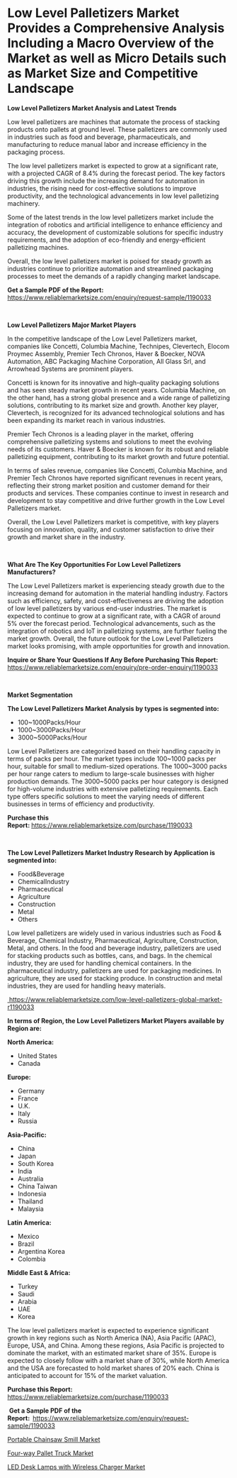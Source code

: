 <p><h1>Low Level Palletizers Market Provides a Comprehensive Analysis Including a Macro Overview of the Market as well as Micro Details such as Market Size and Competitive Landscape</h1></p><p><strong>Low Level Palletizers Market Analysis and Latest Trends</strong></p>
<p><p>Low level palletizers are machines that automate the process of stacking products onto pallets at ground level. These palletizers are commonly used in industries such as food and beverage, pharmaceuticals, and manufacturing to reduce manual labor and increase efficiency in the packaging process.</p><p>The low level palletizers market is expected to grow at a significant rate, with a projected CAGR of 8.4% during the forecast period. The key factors driving this growth include the increasing demand for automation in industries, the rising need for cost-effective solutions to improve productivity, and the technological advancements in low level palletizing machinery.</p><p>Some of the latest trends in the low level palletizers market include the integration of robotics and artificial intelligence to enhance efficiency and accuracy, the development of customizable solutions for specific industry requirements, and the adoption of eco-friendly and energy-efficient palletizing machines.</p><p>Overall, the low level palletizers market is poised for steady growth as industries continue to prioritize automation and streamlined packaging processes to meet the demands of a rapidly changing market landscape.</p></p>
<p><strong>Get a Sample PDF of the Report:&nbsp;</strong> <a href="https://www.reliablemarketsize.com/enquiry/request-sample/1190033">https://www.reliablemarketsize.com/enquiry/request-sample/1190033</a></p>
<p>&nbsp;</p>
<p><strong>Low Level Palletizers Major Market Players</strong></p>
<p><p>In the competitive landscape of the Low Level Palletizers market, companies like Concetti, Columbia Machine, Technipes, Clevertech, Elocom Proymec Assembly, Premier Tech Chronos, Haver & Boecker, NOVA Automation, ABC Packaging Machine Corporation, All Glass Srl, and Arrowhead Systems are prominent players. </p><p>Concetti is known for its innovative and high-quality packaging solutions and has seen steady market growth in recent years. Columbia Machine, on the other hand, has a strong global presence and a wide range of palletizing solutions, contributing to its market size and growth. Another key player, Clevertech, is recognized for its advanced technological solutions and has been expanding its market reach in various industries.</p><p>Premier Tech Chronos is a leading player in the market, offering comprehensive palletizing systems and solutions to meet the evolving needs of its customers. Haver & Boecker is known for its robust and reliable palletizing equipment, contributing to its market growth and future potential. </p><p>In terms of sales revenue, companies like Concetti, Columbia Machine, and Premier Tech Chronos have reported significant revenues in recent years, reflecting their strong market position and customer demand for their products and services. These companies continue to invest in research and development to stay competitive and drive further growth in the Low Level Palletizers market.</p><p>Overall, the Low Level Palletizers market is competitive, with key players focusing on innovation, quality, and customer satisfaction to drive their growth and market share in the industry.</p></p>
<p>&nbsp;</p>
<p><strong>What Are The Key Opportunities For Low Level Palletizers Manufacturers?</strong></p>
<p><p>The Low Level Palletizers market is experiencing steady growth due to the increasing demand for automation in the material handling industry. Factors such as efficiency, safety, and cost-effectiveness are driving the adoption of low level palletizers by various end-user industries. The market is expected to continue to grow at a significant rate, with a CAGR of around 5% over the forecast period. Technological advancements, such as the integration of robotics and IoT in palletizing systems, are further fueling the market growth. Overall, the future outlook for the Low Level Palletizers market looks promising, with ample opportunities for growth and innovation.</p></p>
<p><strong>Inquire or Share Your Questions If Any Before Purchasing This Report:</strong> <a href="https://www.reliablemarketsize.com/enquiry/pre-order-enquiry/1190033">https://www.reliablemarketsize.com/enquiry/pre-order-enquiry/1190033</a></p>
<p>&nbsp;</p>
<p><strong>Market Segmentation</strong></p>
<p><strong>The Low Level Palletizers Market Analysis by types is segmented into:</strong></p>
<p><ul><li>100~1000Packs/Hour</li><li>1000~3000Packs/Hour</li><li>3000~5000Packs/Hour</li></ul></p>
<p><p>Low Level Palletizers are categorized based on their handling capacity in terms of packs per hour. The market types include 100~1000 packs per hour, suitable for small to medium-sized operations. The 1000~3000 packs per hour range caters to medium to large-scale businesses with higher production demands. The 3000~5000 packs per hour category is designed for high-volume industries with extensive palletizing requirements. Each type offers specific solutions to meet the varying needs of different businesses in terms of efficiency and productivity.</p></p>
<p><strong>Purchase this Report:&nbsp;</strong><a href="https://www.reliablemarketsize.com/purchase/1190033">https://www.reliablemarketsize.com/purchase/1190033</a></p>
<p>&nbsp;</p>
<p><strong>The Low Level Palletizers Market Industry Research by Application is segmented into:</strong></p>
<p><ul><li>Food&Beverage</li><li>ChemicalIndustry</li><li>Pharmaceutical</li><li>Agriculture</li><li>Construction</li><li>Metal</li><li>Others</li></ul></p>
<p><p>Low level palletizers are widely used in various industries such as Food & Beverage, Chemical Industry, Pharmaceutical, Agriculture, Construction, Metal, and others. In the food and beverage industry, palletizers are used for stacking products such as bottles, cans, and bags. In the chemical industry, they are used for handling chemical containers. In the pharmaceutical industry, palletizers are used for packaging medicines. In agriculture, they are used for stacking produce. In construction and metal industries, they are used for handling heavy materials.</p></p>
<p><a href="https://www.reliablemarketsize.com/low-level-palletizers-global-market-r1190033">&nbsp;https://www.reliablemarketsize.com/low-level-palletizers-global-market-r1190033</a></p>
<p><strong>In terms of Region, the Low Level Palletizers Market Players available by Region are:</strong></p>
<p>
    <p> <strong> North America: </strong>
        <ul>
            <li>United States</li>
            <li>Canada</li>
        </ul>
        </p> 
    <p> <strong> Europe: </strong>
        <ul>
            <li>Germany</li>
            <li>France</li>
            <li>U.K.</li>
            <li>Italy</li>
            <li>Russia</li>
        </ul>
        </p> 
    <p> <strong> Asia-Pacific: </strong>
        <ul>
            <li>China</li>
            <li>Japan</li>
            <li>South Korea</li>
            <li>India</li>
            <li>Australia</li>
            <li>China Taiwan</li>
            <li>Indonesia</li>
            <li>Thailand</li>
            <li>Malaysia</li>
        </ul>
        </p> 
    <p> <strong> Latin America: </strong>
        <ul>
            <li>Mexico</li>
            <li>Brazil</li>
            <li>Argentina Korea</li>
            <li>Colombia</li>
        </ul>
        </p> 
    <p> <strong> Middle East & Africa: </strong>
        <ul>
            <li>Turkey</li>
            <li>Saudi</li>
            <li>Arabia</li>
            <li>UAE</li>
            <li>Korea</li>
        </ul>
    </p>
    </p>
<p><p>The low level palletizers market is expected to experience significant growth in key regions such as North America (NA), Asia Pacific (APAC), Europe, USA, and China. Among these regions, Asia Pacific is projected to dominate the market, with an estimated market share of 35%. Europe is expected to closely follow with a market share of 30%, while North America and the USA are forecasted to hold market shares of 20% each. China is anticipated to account for 15% of the market valuation.</p></p>
<p><strong>Purchase this Report: </strong><a href="https://www.reliablemarketsize.com/purchase/1190033">https://www.reliablemarketsize.com/purchase/1190033</a></p>
<p>&nbsp;<strong>Get a Sample PDF of the Report:&nbsp;&nbsp;</strong><a href="https://www.reliablemarketsize.com/enquiry/request-sample/1190033">https://www.reliablemarketsize.com/enquiry/request-sample/1190033</a></p>
<p><strong></strong></p>
<p><p><a href="https://medium.com/@kein87623/global-portable-chainsaw-smill-market-exploring-market-share-market-trends-and-future-growth-cdf9d3d5a154">Portable Chainsaw Smill Market</a></p><p><a href="https://medium.com/@mamunislambd984/four-way-pallet-truck-market-size-market-segmentation-market-trends-and-growth-analysis-forecast-218f1a41b408">Four-way Pallet Truck Market</a></p><p><a href="https://medium.com/@raymiu201/led-desk-lamps-with-wireless-charger-market-outlook-complete-industry-analysis-2024-to-2031-006a323481e1">LED Desk Lamps with Wireless Charger Market</a></p></p>